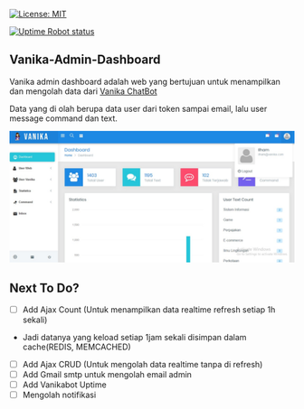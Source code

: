 [![License: MIT](https://img.shields.io/badge/License-MIT-yellow.svg)](https://github.com/IlhamriSKY/Vanika-Admin-Dashboard/blob/master/LICENSE)

[![Uptime Robot status](https://img.shields.io/uptimerobot/status/m779426128-6b6e81ed8dc987db17d4cad2.svg)](https://stats.uptimerobot.com/1YoEKsMA9D)

## Vanika-Admin-Dashboard
Vanika admin dashboard adalah web yang bertujuan untuk menampilkan dan mengolah data dari [Vanika ChatBot](https://github.com/IlhamriSKY/vanika-chatbot-line)

Data yang di olah berupa data user dari token sampai email, lalu user message command dan text.

<img src="dashboard.jpg">


## Next To Do?
- [ ] Add Ajax Count (Untuk menampilkan data realtime refresh setiap 1h sekali)
- Jadi datanya yang keload setiap 1jam sekali disimpan dalam cache(REDIS, MEMCACHED)
- [ ] Add Ajax CRUD (Untuk mengolah data realtime tanpa di refresh)
- [ ] Add Gmail smtp untuk mengolah email admin
- [ ] Add Vanikabot Uptime
- [ ] Mengolah notifikasi
